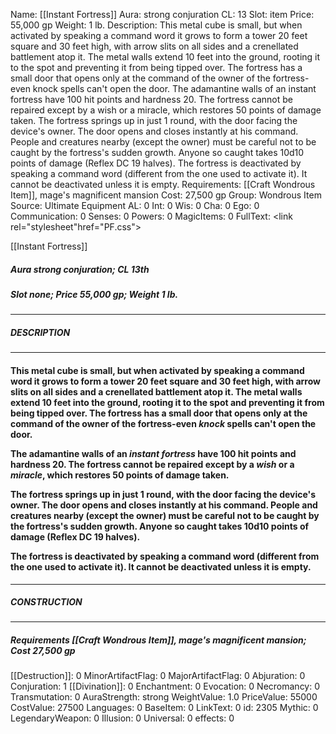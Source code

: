 Name: [[Instant Fortress]]
Aura: strong conjuration
CL: 13
Slot: item
Price: 55,000 gp
Weight: 1 lb.
Description: This metal cube is small, but when activated by speaking a command word it grows to form a tower 20 feet square and 30 feet high, with arrow slits on all sides and a crenellated battlement atop it. The metal walls extend 10 feet into the ground, rooting it to the spot and preventing it from being tipped over. The fortress has a small door that opens only at the command of the owner of the fortress-even knock spells can't open the door. The adamantine walls of an instant fortress have 100 hit points and hardness 20. The fortress cannot be repaired except by a wish or a miracle, which restores 50 points of damage taken. The fortress springs up in just 1 round, with the door facing the device's owner. The door opens and closes instantly at his command. People and creatures nearby (except the owner) must be careful not to be caught by the fortress's sudden growth. Anyone so caught takes 10d10 points of damage (Reflex DC 19 halves). The fortress is deactivated by speaking a command word (different from the one used to activate it). It cannot be deactivated unless it is empty.
Requirements: [[Craft Wondrous Item]], mage's magnificent mansion
Cost: 27,500 gp
Group: Wondrous Item
Source: Ultimate Equipment
AL: 0
Int: 0
Wis: 0
Cha: 0
Ego: 0
Communication: 0
Senses: 0
Powers: 0
MagicItems: 0
FullText: <link rel="stylesheet"href="PF.css"><div class="heading"><p class="alignleft">[[Instant Fortress]]</p><div style="clear: both;"></div></div><div><h5><b>Aura </b>strong conjuration; <b>CL </b>13th</h5><h5><b>Slot </b>none; <b>Price </b>55,000 gp; <b>Weight </b>1 lb.</h5></div><hr/><div><h5><b>DESCRIPTION</b></h5></div><hr/><div><h4><p>This metal cube is small, but when activated by speaking a command word it grows to form a tower 20 feet square and 30 feet high, with arrow slits on all sides and a crenellated battlement atop it. The metal walls extend 10 feet into the ground, rooting it to the spot and preventing it from being tipped over. The fortress has a small door that opens only at the command of the owner of the fortress-even <i>knock</i> spells can't open the door. </p><p>The adamantine walls of an <i>instant fortress</i> have 100 hit points and hardness 20. The fortress cannot be repaired except by a <i>wish</i> or a <i>miracle</i>, which restores 50 points of damage taken. </p><p>The fortress springs up in just 1 round, with the door facing the device's owner. The door opens and closes instantly at his command. People and creatures nearby (except the owner) must be careful not to be caught by the fortress's sudden growth. Anyone so caught takes 10d10 points of damage (Reflex DC 19 halves). </p><p>The fortress is deactivated by speaking a command word (different from the one used to activate it). It cannot be deactivated unless it is empty.</p></h4></div><hr/><div><h5><b>CONSTRUCTION</b></h5></div><hr/><div><h5><b>Requirements </b>[[Craft Wondrous Item]], <i>mage's magnificent mansion</i>; <b>Cost </b>27,500 gp</h5></div>
[[Destruction]]: 0
MinorArtifactFlag: 0
MajorArtifactFlag: 0
Abjuration: 0
Conjuration: 1
[[Divination]]: 0
Enchantment: 0
Evocation: 0
Necromancy: 0
Transmutation: 0
AuraStrength: strong
WeightValue: 1.0
PriceValue: 55000
CostValue: 27500
Languages: 0
BaseItem: 0
LinkText: 0
id: 2305
Mythic: 0
LegendaryWeapon: 0
Illusion: 0
Universal: 0
effects: 0
